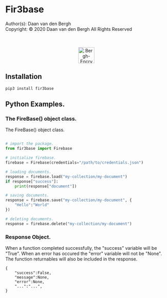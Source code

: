 # Fir3base
Author(s):  Daan van den Bergh<br>
Copyright:  © 2020 Daan van den Bergh All Rights Reserved<br>
<br>
<br>
<p align="center">
  <img src="https://github.com/vandenberghinc/storage/blob/master/images/logo.png?raw=true" alt="Bergh-Encryption" width="50"/>
</p>

## Installation
	pip3 install fir3base

## Python Examples.

### The FireBase() object class.
The FireBase() object class.  
```python

# import the package.
from fir3base import Firebase

# initialize firebase.
firebase = Firebase(credentials="/path/to/credentials.json")

# loading documents.
response = firebase.load("my-collection/my-document")
if response["success"]:
	print(response["document"])

# saving documents.
response = firebase.save("my-collection/my-document", {
	"Hello":"World"
})

# deleting documents.
response = firebase.delete("my-collection/my-document")

```

### Response Object.
When a function completed successfully, the "success" variable will be "True". When an error has occured the "error" variable will not be "None". The function returnables will also be included in the response.

	{
		"success":False,
		"message":None,
		"error":None,
		"...":"...",
	}